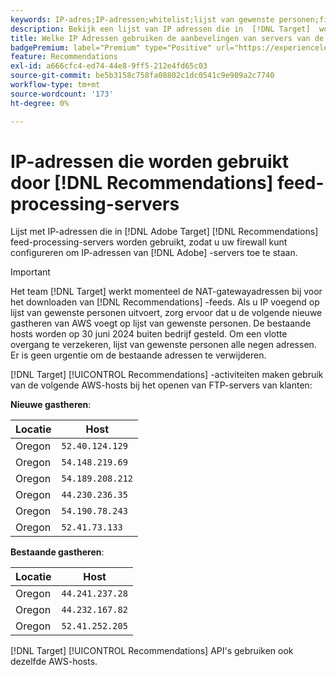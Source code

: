 ```yaml
---
keywords: IP-adres;IP-adressen;whitelist;lijst van gewenste personen;firewall;recs;feed;servers;adobe-marketingcloud;aanbevelingen
description: Bekijk een lijst van IP adressen die in  [!DNL Target]  worden gebruikt de input-verwerkende servers van Aanbevelingen om u te helpen uw firewall vormen om IP adressen uit de servers van Adobe toe te staan.
title: Welke IP Adressen gebruiken de aanbevelingen van servers van de diervoeder-Verwerking?
badgePremium: label="Premium" type="Positive" url="https://experienceleague.adobe.com/docs/target/using/introduction/intro.html?lang=en#premium newtab=true" tooltip="Kijk wat er in Target Premium is opgenomen."
feature: Recommendations
exl-id: a666cfc4-ed74-44e8-9ff5-212e4fd65c03
source-git-commit: be5b3158c758fa08802c1dc0541c9e989a2c7740
workflow-type: tm+mt
source-wordcount: '173'
ht-degree: 0%

---
```


# IP-adressen die worden gebruikt door [!DNL Recommendations] feed-processing-servers

Lijst met IP-adressen die in [!DNL Adobe Target] [!DNL Recommendations] feed-processing-servers worden gebruikt, zodat u uw firewall kunt configureren om IP-adressen van [!DNL Adobe] -servers toe te staan.

>[!IMPORTANT]
>
>Het team [!DNL Target] werkt momenteel de NAT-gatewayadressen bij voor het downloaden van [!DNL Recommendations] -feeds. Als u IP voegend op lijst van gewenste personen  uitvoert, zorg ervoor dat u de volgende nieuwe gastheren van AWS voegt op lijst van gewenste personen. De bestaande hosts worden op 30 juni 2024 buiten bedrijf gesteld. Om een vlotte overgang te verzekeren, lijst van gewenste personen alle negen adressen. Er is geen urgentie om de bestaande adressen te verwijderen.

[!DNL Target] [!UICONTROL Recommendations] -activiteiten maken gebruik van de volgende AWS-hosts bij het openen van FTP-servers van klanten:

**Nieuwe gastheren**:

| Locatie | Host |
| --- | --- |
| Oregon | `52.40.124.129` |
| Oregon | `54.148.219.69` |
| Oregon | `54.189.208.212` |
| Oregon | `44.230.236.35` |
| Oregon | `54.190.78.243` |
| Oregon | `52.41.73.133` |

**Bestaande gastheren**:

| Locatie | Host |
| --- | --- |
| Oregon | `44.241.237.28` |
| Oregon | `44.232.167.82` |
| Oregon | `52.41.252.205` |

[!DNL Target] [!UICONTROL Recommendations] API&#39;s gebruiken ook dezelfde AWS-hosts.
